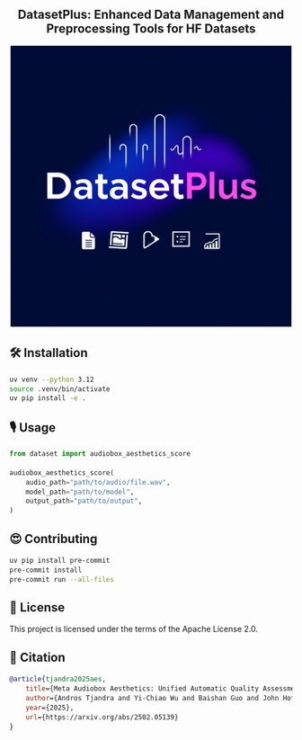 <div align="center">
<h2>
    DatasetPlus: Enhanced Data Management and Preprocessing Tools for HF Datasets
</h2>
<img width="500" alt="teaser" src="assets/logo.png">
</div>

## 🛠️ Installation

```bash
uv venv --python 3.12
source .venv/bin/activate
uv pip install -e .
```

## 🎙️ Usage

```python
from dataset import audiobox_aesthetics_score

audiobox_aesthetics_score(
    audio_path="path/to/audio/file.wav",
    model_path="path/to/model",
    output_path="path/to/output",
)
```

## 😍 Contributing

```bash
uv pip install pre-commit
pre-commit install
pre-commit run --all-files
```

## 📜 License

This project is licensed under the terms of the Apache License 2.0.

## 🤗 Citation

```bibtex
@article{tjandra2025aes,
    title={Meta Audiobox Aesthetics: Unified Automatic Quality Assessment for Speech, Music, and Sound},
    author={Andros Tjandra and Yi-Chiao Wu and Baishan Guo and John Hoffman and Brian Ellis and Apoorv Vyas and Bowen Shi and Sanyuan Chen and Matt Le and Nick Zacharov and Carleigh Wood and Ann Lee and Wei-Ning Hsu},
    year={2025},
    url={https://arxiv.org/abs/2502.05139}
}
```
